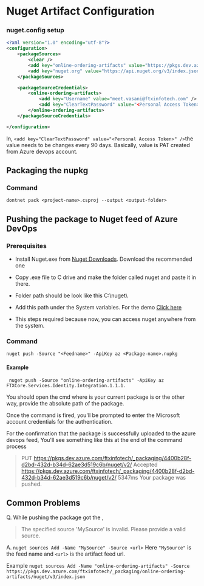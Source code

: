 # Nuget Artifact Configuration

### nuget.config setup

```xml
<?xml version="1.0" encoding="utf-8"?>
<configuration>
	<packageSources>
		<clear />
		<add key="online-ordering-artifacts" value="https://pkgs.dev.azure.com/ftxinfotech/_packaging/online-ordering-artifacts/nuget/v3/index.json" />
		<add key="nuget.org" value="https://api.nuget.org/v3/index.json" />
	</packageSources>

	<packageSourceCredentials>
		<online-ordering-artifacts>
			<add key="Username" value="meet.vasani@ftxinfotech.com" />
			<add key="ClearTextPassword" value="<Personal Access Token>" />
		</online-ordering-artifacts>
	</packageSourceCredentials>

</configuration>


```

In,  `<add key="ClearTextPassword" value="<Personal Access Token>" />`the value needs to be changes every 90 days. Basically, value is PAT created from Azure devops account.

## Packaging the nupkg

### Command

    dontnet pack <project-name>.csproj --output <output-folder>

## Pushing the package to Nuget feed of Azure DevOps

### Prerequisites

 - Install Nuget.exe from [Nuget Downloads](https://www.nuget.org/downloads). Download the recommended one
 - Copy .exe file to C drive and make the folder called nuget and paste it in there.
 - Folder path should be look like this C:\nuget\
 - Add this path under the System variables. For the demo 
[Click here](https://drive.google.com/file/d/1gwwErHuYP-rigcJOYHcjMT1umSpk7Tot/view?usp=sharing)

- This steps required because now, you can access nuget anywhere from the system.

### Command

    nuget push -Source "<Feedname>" -ApiKey az <Package-name>.nupkg
    
   
   #### Example
   ``` nuget push -Source "online-ordering-artifacts" -ApiKey az FTXCore.Services.Identity.Integration.1.1.1.```
   

You should open the cmd where is your current package is or the other way, provide the absolute path of the package.

Once the command is fired, you'll be prompted to enter the Microsoft account credentials for the authentication.

For the confirmation that the package is successfully uploaded to the azure devops feed,
You'll see something like this at the end of the command process

> PUT https://pkgs.dev.azure.com/ftxinfotech/_packaging/4400b28f-d2bd-432d-b34d-62ae3d519c6b/nuget/v2/
  Accepted https://pkgs.dev.azure.com/ftxinfotech/_packaging/4400b28f-d2bd-432d-b34d-62ae3d519c6b/nuget/v2/ 5347ms
Your package was pushed.


## Common Problems

 Q. While pushing the package got the ,

> 	 The specified source 'MySource' is invalid. Please provide a valid
> source.

A. ```nuget sources Add -Name "MySource" -Source <url>```
	Here ```"MySource"``` is the feed name and  ```<url>``` is the artifact feed url.
	
Example
	```nuget sources Add -Name "online-ordering-artifacts" -Source https://pkgs.dev.azure.com/ftxinfotech/_packaging/online-ordering-artifacts/nuget/v3/index.json```
